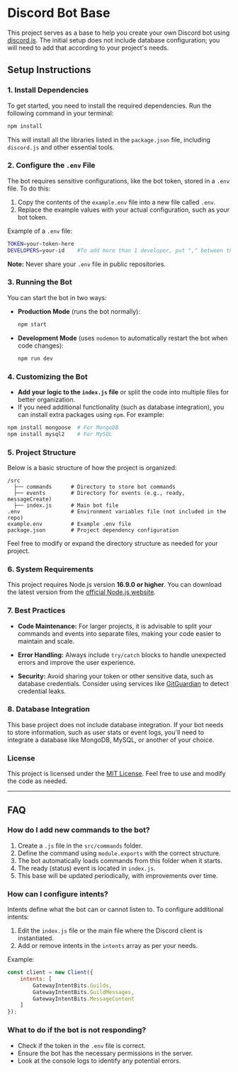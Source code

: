 # Discord Bot Base

This project serves as a base to help you create your own Discord bot using [discord.js](https://discord.js.org/). The initial setup does not include database configuration; you will need to add that according to your project's needs.

## Setup Instructions

### 1. Install Dependencies

To get started, you need to install the required dependencies. Run the following command in your terminal:

```bash
npm install
```

This will install all the libraries listed in the `package.json` file, including `discord.js` and other essential tools.

### 2. Configure the `.env` File

The bot requires sensitive configurations, like the bot token, stored in a `.env` file. To do this:

1. Copy the contents of the `example.env` file into a new file called `.env`.
2. Replace the example values with your actual configuration, such as your bot token.

Example of a `.env` file:
```bash
TOKEN=your-token-here
DEVELOPERS=your-id    #To add more than 1 developer, put "," between the ids. Ex: 123456,654321
```

**Note:** Never share your `.env` file in public repositories.

### 3. Running the Bot

You can start the bot in two ways:

- **Production Mode** (runs the bot normally):
  
  ```bash
  npm start
  ```

- **Development Mode** (uses `nodemon` to automatically restart the bot when code changes):
  
  ```bash
  npm run dev
  ```

### 4. Customizing the Bot

- **Add your logic to the `index.js` file** or split the code into multiple files for better organization.
- If you need additional functionality (such as database integration), you can install extra packages using `npm`. For example:

```bash
npm install mongoose  # For MongoDB
npm install mysql2    # For MySQL
```

### 5. Project Structure

Below is a basic structure of how the project is organized:

```
/src
  ├── commands      # Directory to store bot commands
  ├── events        # Directory for events (e.g., ready, messageCreate)
  ├── index.js      # Main bot file
.env                # Environment variables file (not included in the repo)
example.env         # Example .env file
package.json        # Project dependency configuration
```

Feel free to modify or expand the directory structure as needed for your project.

### 6. System Requirements

This project requires Node.js version **16.9.0 or higher**. You can download the latest version from the [official Node.js website](https://nodejs.org/).

### 7. Best Practices

- **Code Maintenance:** For larger projects, it is advisable to split your commands and events into separate files, making your code easier to maintain and scale.
  
- **Error Handling:** Always include `try/catch` blocks to handle unexpected errors and improve the user experience.

- **Security:** Avoid sharing your token or other sensitive data, such as database credentials. Consider using services like [GitGuardian](https://www.gitguardian.com/) to detect credential leaks.

### 8. Database Integration

This base project does not include database integration. If your bot needs to store information, such as user stats or event logs, you'll need to integrate a database like MongoDB, MySQL, or another of your choice.

### License

This project is licensed under the [MIT License](https://opensource.org/license/mit). Feel free to use and modify the code as needed.

---

## FAQ

### How do I add new commands to the bot?

1. Create a `.js` file in the `src/commands` folder.
2. Define the command using `module.exports` with the correct structure.
3. The bot automatically loads commands from this folder when it starts.
4. The ready (status) event is located in `index.js`.
5. This base will be updated periodically, with improvements over time.

### How can I configure intents?

Intents define what the bot can or cannot listen to. To configure additional intents:

1. Edit the `index.js` file or the main file where the Discord client is instantiated.
2. Add or remove intents in the `intents` array as per your needs.

Example:

```javascript
const client = new Client({
    intents: [
        GatewayIntentBits.Guilds,
        GatewayIntentBits.GuildMessages,
        GatewayIntentBits.MessageContent
    ]
});
```

### What to do if the bot is not responding?

- Check if the token in the `.env` file is correct.
- Ensure the bot has the necessary permissions in the server.
- Look at the console logs to identify any potential errors.
